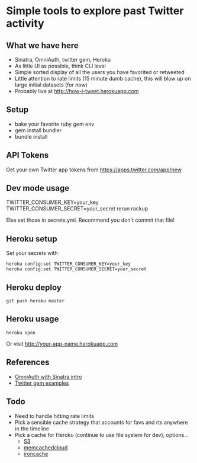 # Simple tools to explore past Twitter activity

## What we have here
- Sinatra, OmniAuth, twitter gem, Heroku
- As little UI as possible, think CLI level
- Simple sorted display of all the users you have favorited or retweeted
- Little attention to rate limits (15 minute dumb cache), this will blow up on large initial datasets (for now)
- Probably live at http://how-i-tweet.herokuapp.com

## Setup
- bake your favorite ruby gem env
- gem install bundler
- bundle install

## API Tokens
Get your own Twitter app tokens from https://apps.twitter.com/app/new

## Dev mode usage
TWITTER_CONSUMER_KEY=your_key TWITTER_CONSUMER_SECRET=your_secret rerun rackup

Else set those in secrets.yml. Recommend you don't commit that file!

## Heroku setup
Set your secrets with

    heroku config:set TWITTER_CONSUMER_KEY=your_key
    heroku config:set TWITTER_CONSUMER_SECRET=your_secret

## Heroku deploy
    git push heroku master

## Heroku usage
    heroku open

Or visit http://your-app-name.herokuapp.com

## References
- [OmniAuth with Sinatra intro](http://www.sitepoint.com/twitter-authentication-in-sinatra/)
- [Twitter gem examples](https://github.com/sferik/sign-in-with-twitter)

## Todo

- Need to handle hitting rate limits
- Pick a sensible cache strategy that accounts for favs and rts anywhere in the timeline
- Pick a cache for Heroku (continue to use file system for dev), options...
    - [S3](https://devcenter.heroku.com/articles/s3)
    - [memcachedcloud](https://devcenter.heroku.com/articles/memcachedcloud)
    - [ironcache](https://devcenter.heroku.com/articles/iron_cache)
